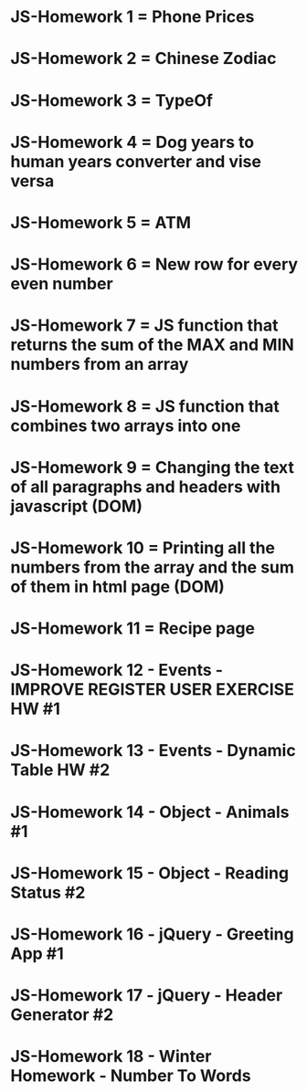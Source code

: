 # JS-Homework 1 = Phone Prices
# JS-Homework 2 = Chinese Zodiac
# JS-Homework 3 = TypeOf
# JS-Homework 4 = Dog years to human years converter and vise versa
# JS-Homework 5 = ATM
# JS-Homework 6 = New row for every even number
# JS-Homework 7 = JS function that returns the sum of the MAX and MIN numbers from an array
# JS-Homework 8 = JS function that combines two arrays into one
# JS-Homework 9 = Changing the text of all paragraphs and headers with javascript (DOM)
# JS-Homework 10 = Printing all the numbers from the array and the sum of them in html page (DOM)
# JS-Homework 11 = Recipe page
# JS-Homework 12 - Events - IMPROVE REGISTER USER EXERCISE HW #1
# JS-Homework 13 - Events - Dynamic Table HW #2
# JS-Homework 14 - Object - Animals #1
# JS-Homework 15 - Object - Reading Status #2
# JS-Homework 16 - jQuery - Greeting App #1
# JS-Homework 17 - jQuery - Header Generator #2
# JS-Homework 18 - Winter Homework - Number To Words
